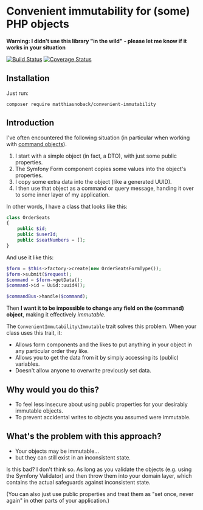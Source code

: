 # Convenient immutability for (some) PHP objects

**Warning: I didn't use this library "in the wild" - please let me know if it works in your situation**

[![Build Status](https://travis-ci.org/matthiasnoback/convenient-immutability.svg)](https://travis-ci.org/matthiasnoback/convenient-immutability) [![Coverage Status](https://coveralls.io/repos/matthiasnoback/convenient-immutability/badge.svg?branch=master&service=github)](https://coveralls.io/github/matthiasnoback/convenient-immutability?branch=master)

## Installation

Just run:

    composer require matthiasnoback/convenient-immutability

## Introduction

I've often encountered the following situation (in particular when working with [command objects](http://php-and-symfony.matthiasnoback.nl/2015/01/a-wave-of-command-buses/)).

1. I start with a simple object (in fact, a DTO), with just some public properties.
2. The Symfony Form component copies some values into the object's properties.
3. I copy some extra data into the object (like a generated UUID).
4. I then use that object as a command or query message, handing it over to some inner layer of my application.

In other words, I have a class that looks like this:

```php
class OrderSeats
{
    public $id;
    public $userId;
    public $seatNumbers = [];
}
```

And use it like this:

```php
$form = $this->factory->create(new OrderSeatsFormType());
$form->submit($request);
$command = $form->getData();
$command->id = Uuid::uuid4();

$commandBus->handle($command);
```

Then **I want it to be impossible to change any field on the (command) object**, making it effectively *immutable*.

The `ConvenientImmutability\Immutable` trait solves this problem. When your class uses this trait, it:

- Allows form components and the likes to put anything in your object in any particular order they like.
- Allows you to get the data from it by simply accessing its (public) variables.
- Doesn't allow anyone to overwrite previously set data.

## Why would you do this?

- To feel less insecure about using public properties for your desirably immutable objects.
- To prevent accidental writes to objects you assumed were immutable.

## What's the problem with this approach?

- Your objects may be immutable...
- but they can still exist in an inconsistent state.

Is this bad? I don't think so. As long as you validate the objects (e.g. using the Symfony Validator) and then throw them into your domain layer, which contains the actual safeguards against inconsistent state.

(You can also just use public properties and treat them as "set once, never again" in other parts of your application.)

